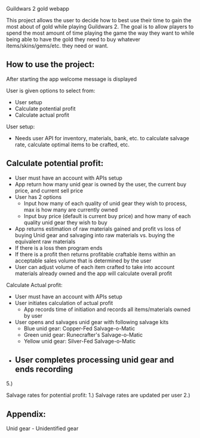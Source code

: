 Guildwars 2 gold webapp

This project allows the user to decide how to best use their time to gain the most about of gold while playing Guildwars 2. The goal is to allow players to spend the most amount of time playing the game the way they want to while being able to have the gold they need to buy whatever items/skins/gems/etc. they need or want.

How to use the project:
-----------------------
After starting the app welcome message is displayed

User is given options to select from:
- User setup
- Calculate potential profit
- Calculate actual profit

User setup:
- Needs user API for inventory, materials, bank, etc. to calculate salvage rate, calculate optimal items to be crafted, etc.

Calculate potential profit:
-
- User must have an account with APIs setup
- App return how many unid gear is owned by the user, the current buy price, and current sell price
- User has 2 options 
    - Input how many of each quality of unid gear they wish to process, max is how many are currently owned
    - Input buy price (default is current buy price) and how many of each quality unid gear they wish to buy
- App returns estimation of raw materials gained and profit vs loss of buying Unid gear and salvaging into raw materials vs. buying the equivalent raw materials
- If there is a loss then program ends
- If there is a profit then returns profitable craftable items within an acceptable sales volume that is determined by the user
- User can adjust volume of each item crafted to take into account materials already owned and the app will calculate overall profit

Calculate Actual profit:
- User must have an account with APIs setup
- User initiates calculation of actual profit
    - App records time of initiation and records all items/materials owned by user
- User opens and salvages unid gear with following salvage kits
    - Blue unid gear: Copper-Fed Salvage-o-Matic 
    - Green unid gear: Runecrafter's Salvage-o-Matic
    - Yellow unid gear: Silver-Fed Salvage-o-Matic
- User completes processing unid gear and ends recording
    - 
5.) 



Salvage rates for potential profit:
1.) Salvage rates are updated per user
2.) 

Appendix:
---------
Unid gear - Unidentified gear